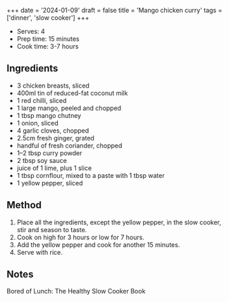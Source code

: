 +++
date = '2024-01-09'
draft = false
title = 'Mango chicken curry'
tags = ['dinner', 'slow cooker']
+++

- Serves: 4
- Prep time: 15 minutes
- Cook time: 3-7 hours

## Ingredients
- 3 chicken breasts, sliced
- 400ml tin of reduced-fat coconut milk
- 1 red chilli, sliced
- 1 large mango, peeled and chopped
- 1 tbsp mango chutney
- 1 onion, sliced
- 4 garlic cloves, chopped
- 2.5cm fresh ginger, grated
- handful of fresh coriander, chopped
- 1–2 tbsp curry powder
- 2 tbsp soy sauce
- juice of 1 lime, plus 1 slice
- 1 tbsp cornflour, mixed to a paste with 1 tbsp water
- 1 yellow pepper, sliced

## Method
1. Place all the ingredients, except the yellow pepper, in the slow cooker, stir and season to taste. 
2. Cook on high for 3 hours or low for 7 hours. 
3. Add the yellow pepper and cook for another 15 minutes.
4. Serve with rice.

## Notes
Bored of Lunch: The Healthy Slow Cooker Book